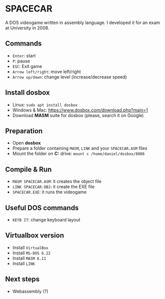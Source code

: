 # SPACECAR

A DOS videogame written in assembly language. I developed it for an exam at University in 2008.

## Commands

- `Enter`: start
- `P`: pause
- `ESC`: Exit game
- `Arrow left/right`: move left/right
- `Arrow up/down`: change level (increase/decrease speed)

## Install dosbox

- Linux: `sudo apt install dosbox`
- Windows & Mac: https://www.dosbox.com/download.php?main=1
- Download **MASM** suite for dosbox (please, search it on Google)

## Preparation

- Open **dosbox**
- Prepare a folder containing `MASM`, `LINK` and your `SPACECAR.ASM` files
- Mount the folder on **C:** drive: `mount c /home/daniel/dosbox/8086`

## Compile & Run

- `MASM SPACECAR.ASM`: it creates the object file
- `LINK SPACECAR.OBJ`: it create the EXE file
- `SPACECAR.EXE`: it runs the videogame

## Useful DOS commands

- `KEYB IT`: change keyboard layout

## Virtualbox version

- Install `VirtualBox`
- Install `MS-DOS 6.22`
- Install `MASM 6.11`
- Install `LINK`

## Next steps

- Webassembly (?)
